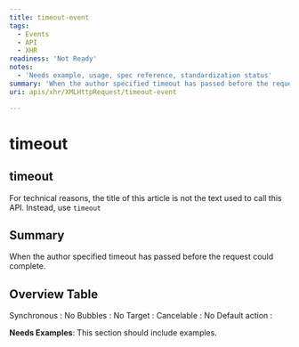 ```yaml
---
title: timeout-event
tags:
  - Events
  - API
  - XHR
readiness: 'Not Ready'
notes:
  - 'Needs example, usage, spec reference, standardization status'
summary: 'When the author specified timeout has passed before the request could complete.'
uri: apis/xhr/XMLHttpRequest/timeout-event

---
```

# timeout

## timeout

For technical reasons, the title of this article is not the text used to call this API. Instead, use `timeout`

## Summary

When the author specified timeout has passed before the request could complete.

## Overview Table

Synchronous
:   No
Bubbles
:   No
Target
:
Cancelable
:   No
Default action
:

**Needs Examples**: This section should include examples.

